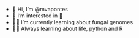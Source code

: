 - 👋 Hi, I’m @mvapontes
- 👀 I’m interested in 🍄
- 🧑‍💻 I’m currently learning about fungal genomes
- 🕵️‍♀️ Always learning about life, python and R

<!---
mvapontes/mvapontes is a ✨ special ✨ repository because its `README.md` (this file) appears on your GitHub profile.
You can click the Preview link to take a look at your changes.
--->
